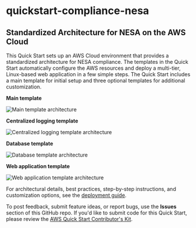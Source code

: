 # quickstart-compliance-nesa
## Standardized Architecture for NESA on the AWS Cloud

This Quick Start sets up an AWS Cloud environment that provides a standardized architecture for NESA compliance. 
The templates in the Quick Start automatically configure the AWS resources and deploy a multi-tier, Linux-based web application in a few simple steps. The Quick Start includes a main template for initial setup and three optional templates for additional customization.

**Main template**

![Main template architecture](https://d0.awsstatic.com/partner-network/QuickStart/datasheets/standard-networking-architecture-pci-dss-on-aws.png)

**Centralized logging template**

![Centralized logging template architecture](https://docs.aws.amazon.com/quickstart/latest/compliance-pci/images/centralized-logging-architecture.png)

**Database template**

![Database template architecture](https://docs.aws.amazon.com/quickstart/latest/compliance-pci/images/database-architecture.png)

**Web application template**

![Web application template architecture](https://docs.aws.amazon.com/quickstart/latest/compliance-pci/images/web-application-architecture.png)

For architectural details, best practices, step-by-step instructions, and customization options, see the 
[deployment guide](https://fwd.aws/zmYVY).

To post feedback, submit feature ideas, or report bugs, use the **Issues** section of this GitHub repo.
If you'd like to submit code for this Quick Start, please review the [AWS Quick Start Contributor's Kit](https://aws-quickstart.github.io/). 

